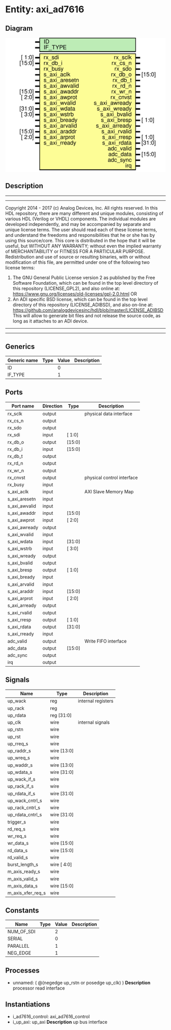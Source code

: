 # Entity: axi_ad7616

## Diagram

![Diagram](axi_ad7616.svg "Diagram")
## Description

***************************************************************************
 ***************************************************************************
 Copyright 2014 - 2017 (c) Analog Devices, Inc. All rights reserved.
 In this HDL repository, there are many different and unique modules, consisting
 of various HDL (Verilog or VHDL) components. The individual modules are
 developed independently, and may be accompanied by separate and unique license
 terms.
 The user should read each of these license terms, and understand the
 freedoms and responsibilities that he or she has by using this source/core.
 This core is distributed in the hope that it will be useful, but WITHOUT ANY
 WARRANTY; without even the implied warranty of MERCHANTABILITY or FITNESS FOR
 A PARTICULAR PURPOSE.
 Redistribution and use of source or resulting binaries, with or without modification
 of this file, are permitted under one of the following two license terms:
   1. The GNU General Public License version 2 as published by the
      Free Software Foundation, which can be found in the top level directory
      of this repository (LICENSE_GPL2), and also online at:
      <https://www.gnu.org/licenses/old-licenses/gpl-2.0.html>
 OR
   2. An ADI specific BSD license, which can be found in the top level directory
      of this repository (LICENSE_ADIBSD), and also on-line at:
      https://github.com/analogdevicesinc/hdl/blob/master/LICENSE_ADIBSD
      This will allow to generate bit files and not release the source code,
      as long as it attaches to an ADI device.
 ***************************************************************************
 ***************************************************************************
 
## Generics

| Generic name | Type | Value | Description |
| ------------ | ---- | ----- | ----------- |
| ID           |      | 0     |             |
| IF_TYPE      |      | 1     |             |
## Ports

| Port name     | Direction | Type   | Description                |
| ------------- | --------- | ------ | -------------------------- |
| rx_sclk       | output    |        | physical data interface    |
| rx_cs_n       | output    |        |                            |
| rx_sdo        | output    |        |                            |
| rx_sdi        | input     | [ 1:0] |                            |
| rx_db_o       | output    | [15:0] |                            |
| rx_db_i       | input     | [15:0] |                            |
| rx_db_t       | output    |        |                            |
| rx_rd_n       | output    |        |                            |
| rx_wr_n       | output    |        |                            |
| rx_cnvst      | output    |        | physical control interface |
| rx_busy       | input     |        |                            |
| s_axi_aclk    | input     |        | AXI Slave Memory Map       |
| s_axi_aresetn | input     |        |                            |
| s_axi_awvalid | input     |        |                            |
| s_axi_awaddr  | input     | [15:0] |                            |
| s_axi_awprot  | input     | [ 2:0] |                            |
| s_axi_awready | output    |        |                            |
| s_axi_wvalid  | input     |        |                            |
| s_axi_wdata   | input     | [31:0] |                            |
| s_axi_wstrb   | input     | [ 3:0] |                            |
| s_axi_wready  | output    |        |                            |
| s_axi_bvalid  | output    |        |                            |
| s_axi_bresp   | output    | [ 1:0] |                            |
| s_axi_bready  | input     |        |                            |
| s_axi_arvalid | input     |        |                            |
| s_axi_araddr  | input     | [15:0] |                            |
| s_axi_arprot  | input     | [ 2:0] |                            |
| s_axi_arready | output    |        |                            |
| s_axi_rvalid  | output    |        |                            |
| s_axi_rresp   | output    | [ 1:0] |                            |
| s_axi_rdata   | output    | [31:0] |                            |
| s_axi_rready  | input     |        |                            |
| adc_valid     | output    |        | Write FIFO interface       |
| adc_data      | output    | [15:0] |                            |
| adc_sync      | output    |        |                            |
| irq           | output    |        |                            |
## Signals

| Name              | Type           | Description         |
| ----------------- | -------------- | ------------------- |
| up_wack           | reg            | internal registers  |
| up_rack           | reg            |                     |
| up_rdata          | reg     [31:0] |                     |
| up_clk            | wire           | internal signals    |
| up_rstn           | wire           |                     |
| up_rst            | wire           |                     |
| up_rreq_s         | wire           |                     |
| up_raddr_s        | wire [13:0]    |                     |
| up_wreq_s         | wire           |                     |
| up_waddr_s        | wire [13:0]    |                     |
| up_wdata_s        | wire [31:0]    |                     |
| up_wack_if_s      | wire           |                     |
| up_rack_if_s      | wire           |                     |
| up_rdata_if_s     | wire [31:0]    |                     |
| up_wack_cntrl_s   | wire           |                     |
| up_rack_cntrl_s   | wire           |                     |
| up_rdata_cntrl_s  | wire [31:0]    |                     |
| trigger_s         | wire           |                     |
| rd_req_s          | wire           |                     |
| wr_req_s          | wire           |                     |
| wr_data_s         | wire [15:0]    |                     |
| rd_data_s         | wire [15:0]    |                     |
| rd_valid_s        | wire           |                     |
| burst_length_s    | wire [ 4:0]    |                     |
| m_axis_ready_s    | wire           |                     |
| m_axis_valid_s    | wire           |                     |
| m_axis_data_s     | wire [15:0]    |                     |
| m_axis_xfer_req_s | wire           |                     |
## Constants

| Name       | Type | Value | Description |
| ---------- | ---- | ----- | ----------- |
| NUM_OF_SDI |      | 2     |             |
| SERIAL     |      | 0     |             |
| PARALLEL   |      | 1     |             |
| NEG_EDGE   |      | 1     |             |
## Processes
- unnamed: ( @(negedge up_rstn or posedge up_clk) )
**Description**
processor read interface

## Instantiations

- i_ad7616_control: axi_ad7616_control
- i_up_axi: up_axi
**Description**
up bus interface

